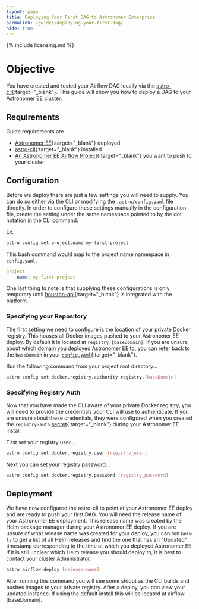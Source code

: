 ```yaml
---
layout: page
title: Deploying Your First DAG to Astronomer Enterprise
permalink: /guides/deploying-your-first-dag/
hide: true
---
```


{% include licensing.md %}

# Objective 
You have created and tested your Airflow DAG locally via the [astro-cli](https://github.com/astronomerio/astro-cli){:target="_blank"}. This guide will show you how to deploy a DAG to your Astronomer EE cluster.

## Requirements
Guide requirements are
- [Astronomer EE](http://enterprise.astronomer.io/){:target="_blank"} deployed
- [astro-cli](https://github.com/astronomerio/astro-cli){:target="_blank"} installed
- [An Astronomer EE Airflow Project](http://enterprise.astronomer.io/guides/creating-an-airflow-project/index.html){:target="_blank"} you want to push to your cluster

## Configuration
Before we deploy there are just a few settings you will need to supply. You can do so either via the CLI or modifying the `.astro/config.yaml` file directly. In order to configure these settings manually in the configuration file, create the setting under the same namespace pointed to by the dot notation in the CLI command.

Ex.

```bash
astro config set project.name my-first-project
```
This bash command would map to the project.name namespace in `config.yaml`.

```yaml
project
    name: my-first-project
```

One last thing to note is that supplying these configurations is only temporary until [houston-api](https://github.com/astronomerio/houston-api){:target="_blank"} is integrated with the platform.

### Specifying your Repository
The first setting we need to configure is the location of your private Docker registry. This houses all Docker images pushed to your Astronomer EE deploy. By default it is located at `registry.[baseDomain]`. If you are unsure about which domain you deployed Astronomer EE to, you can refer back to the `baseDomain` in your [`config.yaml`](http://enterprise.astronomer.io/guides/google-cloud/index.html#configuration-file){:target="_blank"}.

Run the following command from your project root directory...
```bash
astro config set docker.registry.authority registry.[baseDomain]
```

### Specifying Registry Auth
Now that you have made the CLI aware of your private Docker registry, you will need to provide the credentials your CLI will use to authenticate. If you are unsure about these credentials, they were configured when you created the `registry-auth` [secret](http://enterprise.astronomer.io/guides/google-cloud/index.html#secrets){:target="_blank"} during your Astronomer EE install. 

First set your registry user...
```bash
astro config set docker.registry.user [registry_user]
```

Next you can set your registry password...
```bash
astro config set docker.registry.password [registry_password]
```

## Deployment
We have now configured the astro-cli to point at your Astronomer EE deploy and are ready to push your first DAG. You will need the release name of your Astronomer EE deployment. This release name was created by the Helm package manager during your Astronomer EE deploy. If you are unsure of what release name was created for your deploy, you can run `helm ls` to get a list of all Helm releases and find the one that has an "Updated" timestamp corresponding to the time at which you deployed Astronomer EE. If it is still unclear which Helm release you should deploy to, it is best to contact your cluster Administrator.

```bash
astro airflow deploy [release-name]
```

After running this command you will see some stdout as the CLI builds and pushes images to your private registry. After a deploy, you can view your updated instance. If using the default install this will be located at airflow.[baseDomain].
